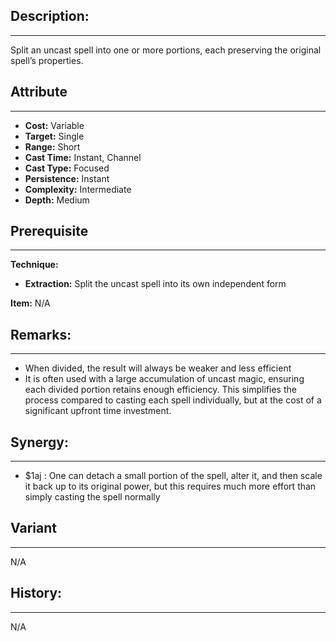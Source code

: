 ## Description:  
---  
Split an uncast spell into one or more portions, each preserving the original spell’s properties.  
  
## Attribute  
___  
- __Cost:__ Variable  
- __Target:__ Single  
- __Range:__ Short  
- __Cast Time:__ Instant, Channel  
- __Cast Type:__ Focused  
- __Persistence:__ Instant  
- __Complexity:__ Intermediate  
- __Depth:__ Medium  
  
## Prerequisite  
___  
  
__Technique:__  
  
- __Extraction:__ Split the uncast spell into its own independent form  
  
__Item:__ N/A  
  
## Remarks:  
___  
- When divided, the result will always be weaker and less efficient  
- It is often used with a large accumulation of uncast magic, ensuring each divided portion retains enough efficiency. This simplifies the process compared to casting each spell individually, but at the cost of a significant upfront time investment.  
  
## Synergy:  
___  
- $1aj : One can detach a small portion of the spell, alter it, and then scale it back up to its original power, but this requires much more effort than simply casting the spell normally  
  
## Variant  
___  
N/A  
  
## History:  
___  
N/A